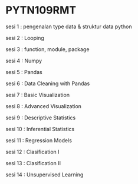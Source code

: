 # PYTN109RMT

sesi 1 : pengenalan type data & struktur data python

sesi 2 : Looping

sesi 3 : function, module, package

sesi 4 : Numpy

sesi 5 : Pandas

sesi 6 : Data Cleaning with Pandas

sesi 7 : Basic Visualization

sesi 8 : Advanced Visualization

sesi 9 : Descriptive Statistics

sesi 10 : Inferential Statistics

sesi 11 : Regression Models

sesi 12 : Clasification I

sesi 13 : Clasification II

sesi 14 : Unsupervised Learning
